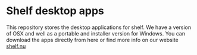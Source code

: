 # Shelf desktop apps
This repository stores the desktop applications for shelf. We have a version of OSX and well as a portable and installer version for Windows. You can download the apps directly from here or find more info on our website [shelf.nu](https://www.shelf.nu/)
